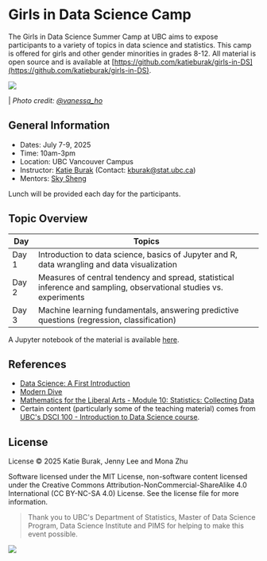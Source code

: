 
# Girls in Data Science Camp 

The Girls in Data Science Summer Camp at UBC aims to expose participants to a variety of topics in data science and
statistics. This camp is offered for girls and other gender minorities in grades 8-12. All material is open source and is available at [https://github.com/katieburak/girls-in-DS](https://github.com/katieburak/girls-in-DS).

![](notes/img/group-photo-2025.png)

| *Photo credit: [@vanessa_ho](https://www.linkedin.com/in/vanessaho75/)*


## General Information

- Dates: July 7-9, 2025
- Time: 10am-3pm 
- Location: UBC Vancouver Campus
- Instructor: [Katie Burak](https://katieburak.github.io/) (Contact: kburak@stat.ubc.ca)
- Mentors: [Sky Sheng](https://awp.landfood.ubc.ca/people/graduate-students/kehan-sheng/)

Lunch will be provided each day for the participants.

## Topic Overview

| Day                 | Topics             | 
|--------------------------|---------------------|
| Day 1 | Introduction to data science, basics of Jupyter and R, data wrangling and data visualization         |
| Day 2 | Measures of central tendency and spread, statistical inference and sampling, observational studies vs. experiments | 
| Day 3 | Machine learning fundamentals, answering predictive questions (regression, classification) | 

A Jupyter notebook of the material is available [here](https://katieburak.github.io/girls-in-DS/README.html).

## References 

- [Data Science: A First Introduction](https://datasciencebook.ca/)
- [Modern Dive](https://moderndive.com/index.html)
- [Mathematics for the Liberal Arts - Module 10: Statistics: Collecting Data](https://courses.lumenlearning.com/waymakermath4libarts/)
- Certain content (particularly some of the teaching material) comes from [UBC's DSCI 100 - Introduction to Data Science course](https://github.com/ubc-dsci/dsci-100-student).

## License

License
© 2025 Katie Burak, Jenny Lee and Mona Zhu 

Software licensed under the MIT License, non-software content licensed under the Creative Commons Attribution-NonCommercial-ShareAlike 4.0 International (CC BY-NC-SA 4.0) License. See the license file for more information.


> Thank you to UBC's Department of Statistics, Master of Data Science Program, Data Science Institute and PIMS for helping to make this event possible.

![](https://media.pims.math.ca/logos/webhorizfullsmall.png)
